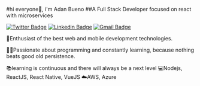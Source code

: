 #hi everyone👋, i'm Adan Bueno
##A Full Stack Developer focused on react with microservices

[![Twitter Badge](https://img.shields.io/badge/-@dieegosf-6633cc?style=flat-square&labelColor=6633cc&logo=twitter&logoColor=white&link=https://twitter.com/AdanBueno1)](https://twitter.com/AdanBueno1) 
[![Linkedin Badge](https://img.shields.io/badge/-Diego%20Fernandes-6633cc?style=flat-square&logo=Linkedin&logoColor=white&link=https://https://www.linkedin.com/in/adanbuenos/)](https://https://www.linkedin.com/in/adanbuenos/) 
[![Gmail Badge](https://img.shields.io/badge/-diego.schell.f@gmail.com-6633cc?style=flat-square&logo=Gmail&logoColor=white&link=mailto:adanbueno73@gmail.com)](mailto:adanbueno73@gmail.com)

🚀Enthusiast of the best web and mobile development technologies.

👨‍💻Passionate about programming and constantly learning, because nothing beats good old persistence. 

📚learning is continuous and there will always be a next level
💻Nodejs, ReactJS, React Native, VueJS
☁️AWS, Azure
